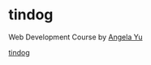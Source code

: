 # tindog

Web Development Course by [Angela Yu](https://www.appbrewery.co/)

[tindog](https://meganpaffrath.github.io/tindog/.)